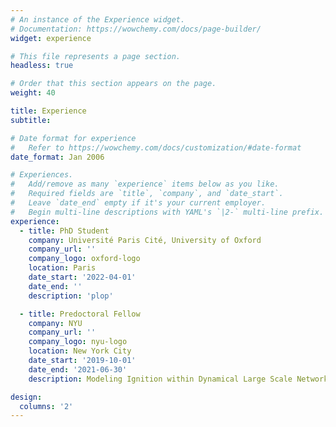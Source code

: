 ```yaml
---
# An instance of the Experience widget.
# Documentation: https://wowchemy.com/docs/page-builder/
widget: experience

# This file represents a page section.
headless: true

# Order that this section appears on the page.
weight: 40

title: Experience
subtitle:

# Date format for experience
#   Refer to https://wowchemy.com/docs/customization/#date-format
date_format: Jan 2006

# Experiences.
#   Add/remove as many `experience` items below as you like.
#   Required fields are `title`, `company`, and `date_start`.
#   Leave `date_end` empty if it's your current employer.
#   Begin multi-line descriptions with YAML's `|2-` multi-line prefix.
experience:
  - title: PhD Student
    company: Université Paris Cité, University of Oxford
    company_url: ''
    company_logo: oxford-logo
    location: Paris
    date_start: '2022-04-01'
    date_end: ''
    description: 'plop'

  - title: Predoctoral Fellow 
    company: NYU
    company_url: ''
    company_logo: nyu-logo
    location: New York City
    date_start: '2019-10-01'
    date_end: '2021-06-30'
    description: Modeling Ignition within Dynamical Large Scale Networks 

design:
  columns: '2'
---
```

